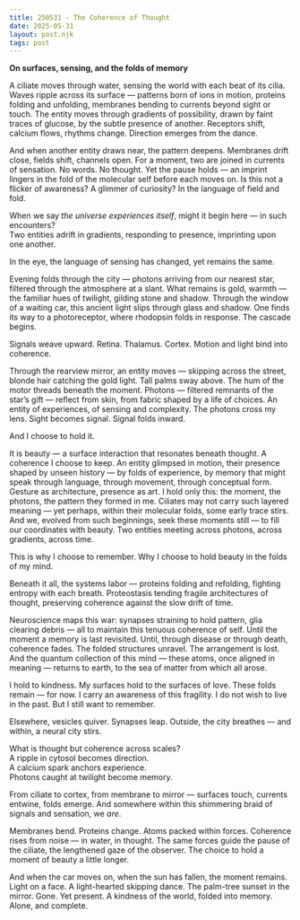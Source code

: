 ```yaml
---
title: 250531 - The Coherence of Thought
date: 2025-05-31
layout: post.njk
tags: post
---
```


**On surfaces, sensing, and the folds of memory**

A ciliate moves through water, sensing the world with each beat of its cilia.  
Waves ripple across its surface — patterns born of ions in motion, proteins folding and unfolding, membranes bending to currents beyond sight or touch. The entity moves through gradients of possibility, drawn by faint traces of glucose, by the subtle presence of another. Receptors shift, calcium flows, rhythms change. Direction emerges from the dance.

And when another entity draws near, the pattern deepens. Membranes drift close, fields shift, channels open. For a moment, two are joined in currents of sensation. No words. No thought. Yet the pause holds — an imprint lingers in the fold of the molecular self before each moves on. Is this not a flicker of awareness? A glimmer of curiosity? In the language of field and fold.

When we say *the universe experiences itself*, might it begin here — in such encounters?  
Two entities adrift in gradients, responding to presence, imprinting upon one another.

In the eye, the language of sensing has changed, yet remains the same.

Evening folds through the city — photons arriving from our nearest star, filtered through the atmosphere at a slant. What remains is gold, warmth — the familiar hues of twilight, gilding stone and shadow. Through the window of a waiting car, this ancient light slips through glass and shadow. One finds its way to a photoreceptor, where rhodopsin folds in response. The cascade begins.

Signals weave upward. Retina. Thalamus. Cortex. Motion and light bind into coherence.

Through the rearview mirror, an entity moves — skipping across the street, blonde hair catching the gold light. Tall palms sway above. The hum of the motor threads beneath the moment. Photons — filtered remnants of the star’s gift — reflect from skin, from fabric shaped by a life of choices. An entity of experiences, of sensing and complexity. The photons cross my lens. Sight becomes signal. Signal folds inward.

And I choose to hold it.  

It is beauty — a surface interaction that resonates beneath thought. A coherence I choose to keep. An entity glimpsed in motion, their presence shaped by unseen history — by folds of experience, by memory that might speak through language, through movement, through conceptual form. Gesture as architecture, presence as art. I hold only this: the moment, the photons, the pattern they formed in me. Ciliates may not carry such layered meaning — yet perhaps, within their molecular folds, some early trace stirs. And we, evolved from such beginnings, seek these moments still — to fill our coordinates with beauty. Two entities meeting across photons, across gradients, across time.

This is why I choose to remember. Why I choose to hold beauty in the folds of my mind.

Beneath it all, the systems labor — proteins folding and refolding, fighting entropy with each breath. Proteostasis tending fragile architectures of thought, preserving coherence against the slow drift of time.

Neuroscience maps this war: synapses straining to hold pattern, glia clearing debris — all to maintain this tenuous coherence of self. Until the moment a memory is last revisited. Until, through disease or through death, coherence fades. The folded structures unravel. The arrangement is lost. And the quantum collection of this mind — these atoms, once aligned in meaning — returns to earth, to the sea of matter from which all arose.

I hold to kindness. My surfaces hold to the surfaces of love. These folds remain — for now. I carry an awareness of this fragility. I do not wish to live in the past. But I still want to remember.

Elsewhere, vesicles quiver. Synapses leap. Outside, the city breathes — and within, a neural city stirs.

What is thought but coherence across scales?  
A ripple in cytosol becomes direction.  
A calcium spark anchors experience.  
Photons caught at twilight become memory.

From ciliate to cortex, from membrane to mirror — surfaces touch, currents entwine, folds emerge. And somewhere within this shimmering braid of signals and sensation, we *are*.

Membranes bend. Proteins change. Atoms packed within forces. Coherence rises from noise — in water, in thought. The same forces guide the pause of the ciliate, the lengthened gaze of the observer. The choice to hold a moment of beauty a little longer.

And when the car moves on, when the sun has fallen, the moment remains. Light on a face. A light-hearted skipping dance. The palm-tree sunset in the mirror. Gone. Yet present. A kindness of the world, folded into memory. Alone, and complete.